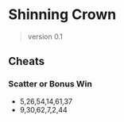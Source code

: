 # Shinning Crown

> version 0.1  

## Cheats 
### Scatter or Bonus Win 
* 5,26,54,14,61,37
*  9,30,62,7,2,44
